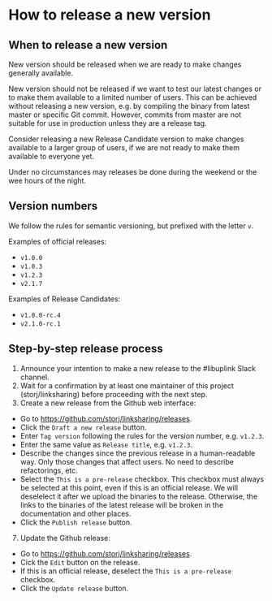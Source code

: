 # How to release a new version

## When to release a new version

New version should be released when we are ready to make changes generally
available.

New version should not be released if we want to test our latest changes or to
make them available to a limited number of users. This can be achieved without
releasing a new version, e.g. by compiling the binary from latest master or
specific Git commit. However, commits from master are not suitable for use in
production unless they are a release tag.

Consider releasing a new Release Candidate version to make changes available to
a larger group of users, if we are not ready to make them available to everyone
yet.

Under no circumstances may releases be done during the weekend or the wee hours
of the night.

## Version numbers

We follow the rules for semantic versioning, but prefixed with the letter `v`.

Examples of official releases:

- `v1.0.0`
- `v1.0.3`
- `v1.2.3`
- `v2.1.7`

Examples of Release Candidates:

- `v1.0.0-rc.4`
- `v2.1.0-rc.1`

## Step-by-step release process

1. Announce your intention to make a new release to the #libuplink Slack
   channel.
2. Wait for a confirmation by at least one maintainer of this project
   (storj/linksharing) before proceeding with the next step.
3. Create a new release from the Github web interface:
  - Go to https://github.com/storj/linksharing/releases.
  - Click the `Draft a new release` button.
  - Enter `Tag version` following the rules for the version number, e.g.
    `v1.2.3`.
  - Enter the same value as `Release title`, e.g. `v1.2.3`.
  - Describe the changes since the previous release in a human-readable way.
    Only those changes that affect users. No need to describe refactorings,
    etc.
  - Select the `This is a pre-release` checkbox. This checkbox must always be
    selected at this point, even if this is an official release. We will
    deselelect it after we upload the binaries to the release. Otherwise, the
    links to the binaries of the latest release will be broken in the
    documentation and other places.
  - Click the `Publish release` button.
7. Update the Github release:
  - Go to https://github.com/storj/linksharing/releases.
  - Cick the `Edit` button on the release.
  - If this is an official release, deselect the `This is a pre-release`
    checkbox.
  - Click the `Update release` button.
